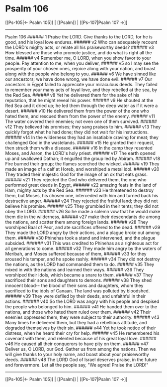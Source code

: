 # Psalm 106

[[Ps-105|← Psalm 105]] | [[Psalm]] | [[Ps-107|Psalm 107 →]]
***

Psalm 106 ###### 1 Praise the LORD. Give thanks to the LORD, for he is good, and his loyal love endures. ###### v2 Who can adequately recount the LORD's mighty acts, or relate all his praiseworthy deeds? ###### v3 How blessed are those who promote justice, and do what is right all the time. ###### v4 Remember me, O LORD, when you show favor to your people. Pay attention to me, when you deliver, ###### v5 so I may see the prosperity of your chosen ones, rejoice along with your nation, and boast along with the people who belong to you. ###### v6 We have sinned like our ancestors; we have done wrong, we have done evil. ###### v7 Our ancestors in Egypt failed to appreciate your miraculous deeds. They failed to remember your many acts of loyal love, and they rebelled at the sea, by the Red Sea. ###### v8 Yet he delivered them for the sake of his reputation, that he might reveal his power. ###### v9 He shouted at the Red Sea and it dried up; he led them through the deep water as if it were a desert. ###### v10 He delivered them from the power of the one who hated them, and rescued them from the power of the enemy. ###### v11 The water covered their enemies; not even one of them survived. ###### v12 They believed his promises; they sang praises to him. ###### v13 They quickly forgot what he had done; they did not wait for his instructions. ###### v14 In the wilderness they had an insatiable craving for meat; they challenged God in the wastelands. ###### v15 He granted their request, then struck them with a disease. ###### v16 In the camp they resented Moses, and Aaron, the LORD's holy priest. ###### v17 The earth opened up and swallowed Dathan; it engulfed the group led by Abiram. ###### v18 Fire burned their group; the flames scorched the wicked. ###### v19 They made an image of a calf at Horeb, and worshiped a metal idol. ###### v20 They traded their majestic God for the image of an ox that eats grass. ###### v21 They rejected the God who delivered them, the one who performed great deeds in Egypt, ###### v22 amazing feats in the land of Ham, mighty acts by the Red Sea. ###### v23 He threatened to destroy them, but Moses, his chosen one, interceded with him and turned back his destructive anger. ###### v24 They rejected the fruitful land; they did not believe his promise. ###### v25 They grumbled in their tents; they did not obey the LORD. ###### v26 So he made a solemn vow that he would make them die in the wilderness, ###### v27 make their descendants die among the nations, and scatter them among foreign lands. ###### v28 They worshiped Baal of Peor, and ate sacrifices offered to the dead. ###### v29 They made the LORD angry by their actions, and a plague broke out among them. ###### v30 Phinehas took a stand and intervened, and the plague subsided. ###### v31 This was credited to Phinehas as a righteous act for all generations to come. ###### v32 They made him angry by the waters of Meribah, and Moses suffered because of them, ###### v33 for they aroused his temper, and he spoke rashly. ###### v34 They did not destroy the nations, as the LORD had commanded them to do. ###### v35 They mixed in with the nations and learned their ways. ###### v36 They worshiped their idols, which became a snare to them. ###### v37 They sacrificed their sons and daughters to demons. ###### v38 They shed innocent blood-- the blood of their sons and daughters, whom they sacrificed to the idols of Canaan. The land was polluted by bloodshed. ###### v39 They were defiled by their deeds, and unfaithful in their actions. ###### v40 So the LORD was angry with his people and despised the people who belonged to him. ###### v41 He handed them over to the nations, and those who hated them ruled over them. ###### v42 Their enemies oppressed them; they were subject to their authority. ###### v43 Many times he delivered them, but they had a rebellious attitude, and degraded themselves by their sin. ###### v44 Yet he took notice of their distress, when he heard their cry for help. ###### v45 He remembered his covenant with them, and relented because of his great loyal love. ###### v46 He caused all their conquerors to have pity on them. ###### v47 Deliver us, O LORD, our God. Gather us from among the nations. Then we will give thanks to your holy name, and boast about your praiseworthy deeds. ###### v48 The LORD God of Israel deserves praise, in the future and forevermore. Let all the people say, "We agree! Praise the LORD!"

***
[[Ps-105|← Psalm 105]] | [[Psalm]] | [[Ps-107|Psalm 107 →]]
